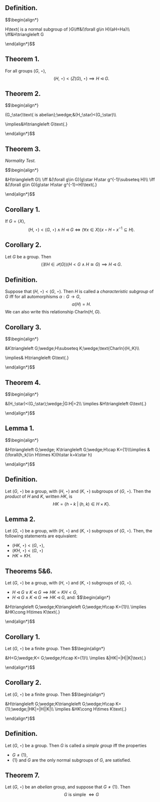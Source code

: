 
## Definition.

$$\begin{align*}

H\text{ is a normal subgroup of }G\iff&(\forall g\in H)(aH=Ha)\\\\
\iff&H\triangleleft G

\end{align*}$$

## Theorem 1.

For all groups $(G,\;\star)$,
$$(H,\;\star)<(Z(G),\;\star)\implies H\triangleleft G\text{.}$$

## Theorem 2.

$$\begin{align*}

(G,\;\star)\text{ is abelian}\;\wedge\;&(H,\;\star)<(G,\;\star)\\\\

\implies&H\triangleleft G\text{.}

\end{align*}$$

## Theorem 3. 
*Normality Test.*

$$\begin{align*}

&H\triangleleft G\\\\
\iff &(\forall g\in G)(g\star H\star g^{-1}\subseteq H)\\\\
\iff &(\forall g\in G)(g\star H\star g^{-1}=H)\text{.}

\end{align*}$$

## Corollary 1.

If $G=\langle X \rangle$,
$$(H,\;\star)<(G,\;\star)\;\wedge\;H\triangleleft G\iff(\forall x\in X)(x\star H\star x^{-1}\subseteq H)\text{.}$$

## Corollary 2.

Let $G$ be a group. Then
$$(\exists !H\in \mathcal{P}(G))(H<G\;\wedge\;H\cong G)\implies H\triangleleft G\text{.}$$

## Definition.

Suppose that $(H,\;\star)<(G,\;\star)$. Then $H$ is called a *characteristic subgroup* of $G$ iff for all automorphisms $\alpha:G\rightarrow G$,
$$\alpha(H)=H\text{.}$$
We can also write this relationship $\text{CharIn}(H,\;G)$.
## Corollary 3.

$$\begin{align*}

&K\triangleleft G\;\wedge\;H\subseteq K\;\wedge\;\text{CharIn}(H,\;K)\\\\

\implies& H\triangleleft G\text{.}

\end{align*}$$

## Theorem 4.

$$\begin{align*}

&(H,\;\star)<(G,\;\star)\;\wedge\;|G:H|=2\\\\
\implies &H\triangleleft G\text{.}

\end{align*}$$

## Lemma 1.

$$\begin{align*}

&H\triangleleft G\;\wedge\; K\triangleleft G\;\wedge\;H\cap K=\{1\}\\\\\implies &(\forall(h,\;k)\in H\times K)(h\star k=k\star h)

\end{align*}$$

## Definition.

Let $(G,\;\star)$ be a group, with $(H,\;\star)$ and $(K,\;\star)$ subgroups of $(G,\;\star)$. Then the *product* of $H$ and $K$, written $HK$, is
$$HK=\{h\star k\;|\;(h,\;k)\in H\times K\}\text{.}$$

## Lemma 2.

Let $(G,\;\star)$ be a group, with $(H,\;\star)$ and $(K,\;\star)$ subgroups of $(G,\;\star)$. Then, the following statements are equivalent:
- $(HK,\;\star)<(G,\;\star)$,
- $(KH,\;\star)<(G,\;\star)$
- $HK=KH$.

## Theorems 5&6.

Let $(G,\;\star)$ be a group, with $(H,\;\star)$ and $(K,\;\star)$ subgroups of $(G,\;\star)$.
- $H\triangleleft G\;\vee\;K\triangleleft G\implies HK=KH< G$,
- $H\triangleleft G\;\wedge\;K\triangleleft G\implies HK\triangleleft G$,
and:
$$\begin{align*}

&H\triangleleft G\;\wedge\;K\triangleleft G\;\wedge\;H\cap K=\{1\}\\\\
\implies &HK\cong H\times K\text{.}

\end{align*}$$

## Corollary 1.

Let $(G,\;\star)$ be a finite group. Then
$$\begin{align*}

&H<G\;\wedge\;K< G\;\wedge\;H\cap K=\{1\}\\\\
\implies &|HK|=|H||K|\text{.}

\end{align*}$$

## Corollary 2.

Let $(G,\;\star)$ be a finite group. Then
$$\begin{align*}

&H\triangleleft G\;\wedge\;K\triangleleft G\;\wedge\;H\cap K=\{1\}\;\wedge\;|HK|=|H||K|\\\\
\implies &HK\cong H\times K\text{.}

\end{align*}$$

## Definition.

Let $(G,\;\star)$ be a group. Then $G$ is called a *simple group* iff the properties
- $G\neq\{1\}$,
- $\{1\}$ and $G$ are the only normal subgroups of $G$,
are satisfied.

## Theorem 7.

Let $(G,\;\star)$ be an *abelian* group, and suppose that $G\neq \{1\}$. Then
$$G\text{ is simple }\iff G$$